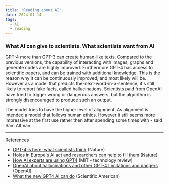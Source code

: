 ```yaml
---
title: 'Reading about AI'
date: 2024-01-14
tags:
  - AI
  - reading
---
```


### What AI can give to scientists. What scientists want from AI 

GPT-4 more than GPT-3 can create human-like texts. Compared to the previous versions, the capability of interacting with images, graphs and generate codes are highly improved.
Furthermore GPT-4 has access to scientific papers, and can be trained with additional knowledge. This is the reason why it can be continuously improved, and most likely will be. However as a model that predicts the-next-word-in-a-sentence, it's still likely to report fake facts, called hallucinations. Scientists paid from OpenAI have tried to trigger wrong or dangerous answers, but the algorithm is strongly disencouraged to produce such an output. 

The model tries to have the higher level of alignment. As alignment is intended a model that follows human ethics. However it still seems more impressive at the first use rather then after spending some times with - said Sam Altman.

---
References
- [GPT-4 is here: what scientists think](https://www.nature.com/articles/d41586-023-00816-5) (Nature)
- [Holes in Europe's AI act and researchers can help to fill them](https://www.nature.com/articles/d41586-024-00029-4) (Nature)
- [How AI experts are using GPT4](https://www.technologyreview.com/2023/03/21/1070102/how-ai-experts-are-using-gpt-4/) (MIT - technology review)
- [OpenAI about hallucinations and other GPT-4 Limitations and dangers](https://cdn.openai.com/papers/gpt-4-system-card.pdf?mc_cid=47c1f3eb5f&mc_eid=51768751d5) (OpenAI)
- [What the new GPT4 Ai can do](https://www.scientificamerican.com/article/what-the-new-gpt-4-ai-can-do/) (Scientific American)
